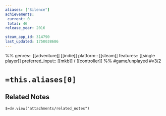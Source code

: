 ```yaml
---
aliases: ["Silence"]
achievements:
 current: 0
 total: 46
release_year: 2016

steam_app_id: 314790
last_updated: 1750038686
---
```

%%
genres:: [[adventure]] [[indie]]
platform:: [[steam]]
features:: [[single player]]
preferred_input:: [[mkb]] / [[controller]]
%%
#game/unplayed
#v3/2

# `=this.aliases[0]`
## Related Notes
`$=dv.view("attachments/related_notes")`